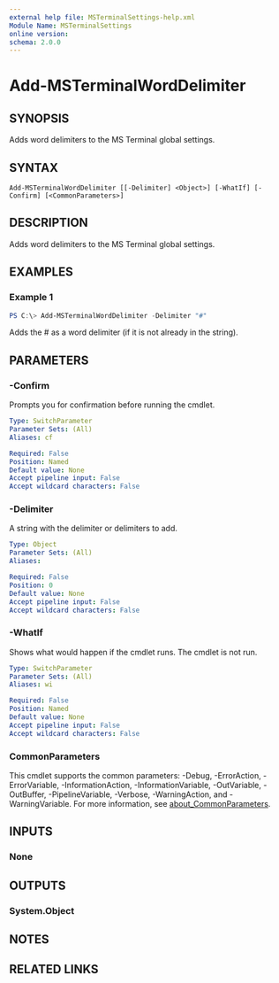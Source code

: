 ```yaml
---
external help file: MSTerminalSettings-help.xml
Module Name: MSTerminalSettings
online version:
schema: 2.0.0
---
```


# Add-MSTerminalWordDelimiter

## SYNOPSIS
Adds word delimiters to the MS Terminal global settings.

## SYNTAX

```
Add-MSTerminalWordDelimiter [[-Delimiter] <Object>] [-WhatIf] [-Confirm] [<CommonParameters>]
```

## DESCRIPTION
Adds word delimiters to the MS Terminal global settings.

## EXAMPLES

### Example 1
```powershell
PS C:\> Add-MSTerminalWordDelimiter -Delimiter "#"
```

Adds the # as a word delimiter (if it is not already in the string).

## PARAMETERS

### -Confirm
Prompts you for confirmation before running the cmdlet.

```yaml
Type: SwitchParameter
Parameter Sets: (All)
Aliases: cf

Required: False
Position: Named
Default value: None
Accept pipeline input: False
Accept wildcard characters: False
```

### -Delimiter
A string with the delimiter or delimiters to add.

```yaml
Type: Object
Parameter Sets: (All)
Aliases:

Required: False
Position: 0
Default value: None
Accept pipeline input: False
Accept wildcard characters: False
```

### -WhatIf
Shows what would happen if the cmdlet runs.
The cmdlet is not run.

```yaml
Type: SwitchParameter
Parameter Sets: (All)
Aliases: wi

Required: False
Position: Named
Default value: None
Accept pipeline input: False
Accept wildcard characters: False
```

### CommonParameters
This cmdlet supports the common parameters: -Debug, -ErrorAction, -ErrorVariable, -InformationAction, -InformationVariable, -OutVariable, -OutBuffer, -PipelineVariable, -Verbose, -WarningAction, and -WarningVariable. For more information, see [about_CommonParameters](http://go.microsoft.com/fwlink/?LinkID=113216).

## INPUTS

### None

## OUTPUTS

### System.Object
## NOTES

## RELATED LINKS

